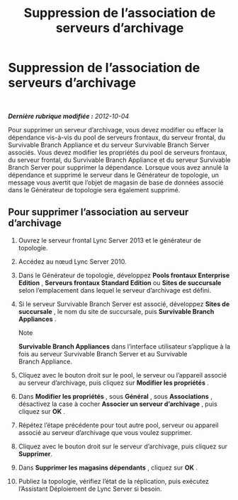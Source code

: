 ﻿---
title: Suppression de l’association de serveurs d’archivage
TOCTitle: Suppression de l’association de serveurs d’archivage
ms:assetid: dabac157-71ee-4afe-b0b6-4a083d165ffb
ms:mtpsurl: https://technet.microsoft.com/fr-fr/library/JJ721903(v=OCS.15)
ms:contentKeyID: 49891568
ms.date: 05/20/2016
mtps_version: v=OCS.15
ms.translationtype: HT
---

# Suppression de l’association de serveurs d’archivage

 

_**Dernière rubrique modifiée :** 2012-10-04_

Pour supprimer un serveur d’archivage, vous devez modifier ou effacer la dépendance vis-à-vis du pool de serveurs frontaux, du serveur frontal, du Survivable Branch Appliance et du serveur Survivable Branch Server associés. Vous devez modifier les propriétés du pool de serveurs frontaux, du serveur frontal, du Survivable Branch Appliance et du serveur Survivable Branch Server pour supprimer la dépendance. Lorsque vous avez annulé la dépendance et supprimé le serveur dans le Générateur de topologie, un message vous avertit que l’objet de magasin de base de données associé dans le Générateur de topologie sera également supprimé.

## Pour supprimer l’association au serveur d’archivage

1.  Ouvrez le serveur frontal Lync Server 2013 et le générateur de topologie.

2.  Accédez au nœud Lync Server 2010.

3.  Dans le Générateur de topologie, développez **Pools frontaux Enterprise Edition** , **Serveurs frontaux Standard Edition** ou **Sites de succursale** selon l’emplacement dans lequel le serveur d’archivage est défini.

4.  Si le serveur Survivable Branch Server est associé, développez **Sites de succursale** , le nom du site de succursale, puis **Survivable Branch Appliances** .
    
    > [!note]  
    > <strong>Survivable Branch Appliances</strong> dans l’interface utilisateur s’applique à la fois au serveur Survivable Branch Server et au Survivable Branch Appliance.

5.  Cliquez avec le bouton droit sur le pool, le serveur ou l’appareil associé au serveur d’archivage, puis cliquez sur **Modifier les propriétés** .

6.  Dans **Modifier les propriétés** , sous **Général** , sous **Associations** , désactivez la case à cocher **Associer un serveur d’archivage** , puis cliquez sur **OK** .

7.  Répétez l’étape précédente pour tout autre pool, serveur ou appareil associé au serveur d’archivage que vous voulez supprimer.

8.  Cliquez avec le bouton droit sur le serveur d’archivage, puis cliquez sur **Supprimer**.

9.  Dans **Supprimer les magasins dépendants** , cliquez sur **OK** .

10. Publiez la topologie, vérifiez l’état de la réplication, puis exécutez l’Assistant Déploiement de Lync Server si besoin.

